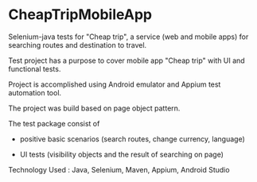 # CheapTripMobileApp

Selenium-java tests for "Cheap trip", a service (web and mobile apps) for searching routes and destination to travel.

Test project has a purpose to cover mobile app "Cheap trip" with UI and functional tests.

Project is accomplished using Android emulator and Appium test automation tool.

The project was build based on page object pattern.

The test package consist of
- positive basic scenarios (search routes, change currency, language)

- UI tests (visibility objects and the result of searching on page)

Technology Used : Java, Selenium, Maven, Appium, Android Studio
 


 
